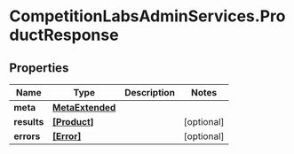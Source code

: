 # CompetitionLabsAdminServices.ProductResponse

## Properties

Name | Type | Description | Notes
------------ | ------------- | ------------- | -------------
**meta** | [**MetaExtended**](MetaExtended.md) |  | 
**results** | [**[Product]**](Product.md) |  | [optional] 
**errors** | [**[Error]**](Error.md) |  | [optional] 


